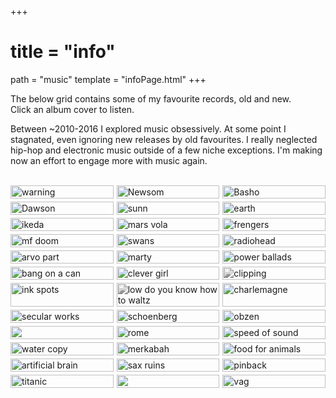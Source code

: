 +++
 # title = "info"
path = "music"
template = "infoPage.html"
+++

<style>
  .grid-container {
    display: grid;
    width: 100%;
    grid-template-columns: repeat(auto-fill, minmax(150px, 1fr)); /* Adjust column width as needed */
    gap: 5px; /* Adjust gap between images */
  }
  .grid-item {
    width: 100%;
  }
  .grid-item img {
    width: 100%;
    height: auto;
    display: block;
  }
</style>

The below grid contains some of my favourite records, old and new.  
Click an album cover to listen.  

Between ~2010-2016 I explored music obsessively. At some point I stagnated, even ignoring new releases by old favourites. I really neglected hip-hop and electronic music outside of a few niche exceptions. I'm making now an effort to engage more with music again.  

<br>

<div class="grid-container">
  
  <div class="grid-item">
    <a href="https://warningdoom.bandcamp.com/album/watching-from-a-distance"><img src="https://f4.bcbits.com/img/a0231669382_16.jpg" alt="warning"></a>
  </div>
  <div class="grid-item">
    <a href="https://joannanewsom.bandcamp.com/album/ys"><img src="https://f4.bcbits.com/img/a2532072746_16.jpg" alt="Newsom"></a>
  </div>
  <div class="grid-item">
    <a href="https://gnomelife.bandcamp.com/album/visions-of-the-country"><img src="https://f4.bcbits.com/img/a1359892761_16.jpg" alt="Basho"></a>
  </div>
  <div class="grid-item">
    <a href="https://richardmichaeldawson.bandcamp.com/album/peasant"><img src="https://f4.bcbits.com/img/a2300909231_16.jpg" alt="Dawson"></a>
  </div>

  <div class="grid-item">
    <a href="https://sunn.bandcamp.com/album/void"><img src="https://f4.bcbits.com/img/a2967100917_16.jpg" alt="sunn"></a>
  </div>
  <div class="grid-item">
    <a href="https://earthsl.bandcamp.com/album/the-bees-made-honey-in-the-lions-skull"><img src="https://f4.bcbits.com/img/a3042643566_16.jpg" alt="earth"></a>
  </div>
  <div class="grid-item">
    <a href="https://codexedition.com/products/dataplex"><img src="https://codexedition.com/cdn/shop/products/dd-009_dataplex_750x.png?v=1520334926" alt="ikeda"></a>
  </div>
    <div class="grid-item">
    <a href="https://www.youtube.com/watch?v=pafNgzGRjFk"><img src="https://upload.wikimedia.org/wikipedia/en/3/3b/The_Bedlam_in_Goliath_%28The_Mars_Volta_album_-_cover_art%29.jpg" alt="mars vola"></a>
  </div>
  <div class="grid-item">
    <a href="https://www.youtube.com/watch?v=R_3u7aspmDY"><img src="https://e.snmc.io/i/600/s/9d0c54cf9e60cb844008038e4fcda66d/6214316/mew-frengers-Cover-Art.png" alt="frengers"></a>
  </div>
  <div class="grid-item">
    <a href="https://mfdoom.bandcamp.com/track/one-beer"><img src="https://f4.bcbits.com/img/a2625942251_65" alt="mf doom"></a>
  </div>
  <div class="grid-item">
    <a href="https://swans.bandcamp.com/album/the-seer"><img src="https://f4.bcbits.com/img/a3233794906_16.jpg" alt="swans"></a>
  </div>
  <div class="grid-item">
    <a href="https://radiohead.bandcamp.com/album/in-rainbows"><img src="https://f4.bcbits.com/img/a0552435637_16.jpg" alt="radiohead"></a>
  </div>
    <div class="grid-item">
    <a href="https://www.youtube.com/watch?v=v4XMjsYeMig"><img src="https://bangonacan.org/wp-content/uploads/2021/12/Arvo_Part-by-Eric_Marinitsch_2011-e1639511543339-500x500.jpg" alt="arvo part"></a>
  </div>
  <div class="grid-item">
    <a href="https://youtu.be/3DR8qJlzOcc?si=1gr3-RE-dsc7GxXM"><img src="https://m.media-amazon.com/images/I/61vK2tABN7L._UF894,1000_QL80_.jpg" alt="marty"></a>
  </div>
  <div class="grid-item">
    <a href="https://seaventeares.bandcamp.com/album/power-ballads-2"><img src="https://f4.bcbits.com/img/a0276415812_16.jpg" alt="power ballads"></a>
  </div>
  <div class="grid-item">
    <a href="https://bangonacan.bandcamp.com/album/terry-riley-in-c"><img src="https://f4.bcbits.com/img/a4145031778_16.jpg" alt="bang on a can"></a>
  </div>
  <div class="grid-item">
    <a href="https://clevergirl.bandcamp.com/album/no-drum-and-bass-in-the-jazz-room"><img src="https://f4.bcbits.com/img/a1102744964_16.jpg" alt="clever girl"></a>
  </div>


  <div class="grid-item">
    <a href="https://www.youtube.com/watch?v=gTPWY8MMGOk"><img style="filter:grayscale(100%);" src="https://f4.bcbits.com/img/a0495765240_2.jpg" alt="clipping"></a>
  </div>


  <div class="grid-item">
    <a href="https://theinkspots.bandcamp.com/album/if-i-didnt-care-an-anthology"><img src="https://f4.bcbits.com/img/a1178261852_16.jpg" alt="ink spots"></a>
  </div>

  <div class="grid-item">
    <a href="https://www.youtube.com/watch?v=zI5-MuV5NSo"><img style="filter:grayscale(100%);" src="https://i1.sndcdn.com/artworks-000072230360-j9mcv6-t500x500.jpg" alt="low do you know how to waltz"></a>
  </div>

  <div class="grid-item">
    <a href="https://www.youtube.com/watch?v=bulibjyaQ0s"><img src="https://assets.boomkat.com/spree/products/733442/large/image_1.jpg" alt="charlemagne"></a>
  </div>

  <div class="grid-item">
    <a href="https://extralife.bandcamp.com/track/diagonal-power"><img src="https://f4.bcbits.com/img/a0884860815_16.jpg" alt="secular works"></a>
  </div>

  <div class="grid-item">
    <a href="https://youtu.be/4SzCyj5oSVw?si=zhFmx1uFNTIVxUlK"><img src="https://i.discogs.com/0XmPWCRtNeoFrBcd7SQFw85VP4TGtT7EETB3ScajyzU/rs:fit/g:sm/q:90/h:600/w:600/czM6Ly9kaXNjb2dz/LWRhdGFiYXNlLWlt/YWdlcy9SLTEyMjk5/OTctMTIwMjI5OTE5/MS5qcGVn.jpeg" alt="schoenberg"></a>
  </div>
  <div class="grid-item">
    <a href="https://www.youtube.com/watch?v=a1zFJKPOnXg"><img src="https://upload.wikimedia.org/wikipedia/en/0/0b/Meshuggah_-_obZen.jpg" alt="obzen"></a>
  </div>
    <div class="grid-item">
    <a href="https://williambasinski.bandcamp.com/album/the-disintegration-loops"><img src="https://f4.bcbits.com/img/a1175883045_16.jpg" alt=""></a>
  </div>
  <div class="grid-item">
    <a href="https://www.youtube.com/watch?v=KAEGz-Y69l4"><img src="https://f4.bcbits.com/img/a0421488290_65" alt="rome"></a>
  </div>
  <div class="grid-item">
    <a href="https://tsosis.bandcamp.com/album/red-version"><img src="https://f4.bcbits.com/img/a1952711437_16.jpg" alt="speed of sound"></a>
  </div>
  <div class="grid-item">
    <a href="https://www.youtube.com/watch?v=yxMyywjUAuw"><img src="https://upload.wikimedia.org/wikipedia/en/b/b7/Hiroshi_Yoshimura.jpg" alt="water copy"></a>
  </div>
  <div class="grid-item">
    <a href="https://merkabahpl.bandcamp.com/track/the-grapes-are-filling-and-growing-heavy"><img src="https://f4.bcbits.com/img/a1205875087_7.jpg" alt="merkabah"></a>
  </div>
  <div class="grid-item">
    <a href="https://www.youtube.com/watch?v=AZ9HUB6sC6I&list=PLyf-oDu9I7jGxHlsGAYsemkmbKdmzOLyN&index=6"><img src="https://media.pitchfork.com/photos/5929b47813d197565213aaf7/1:1/w_320,c_limit/984775ce.jpg" alt="food for animals"></a>
  </div>
  <div class="grid-item">
    <a href="https://profoundlorerecords.bandcamp.com/track/absorbing-black-ignition"><img src="https://f4.bcbits.com/img/a2288447724_16.jpg" alt="artificial brain"></a>
  </div>
  <div class="grid-item">
    <a href="https://skingraftrecords.bandcamp.com/album/blimmguass"><img src="https://f4.bcbits.com/img/a2061055366_16.jpg" alt="sax ruins"></a>
  </div>
  <div class="grid-item">
    <a href="https://pinback.bandcamp.com/album/pinback"><img src="https://f4.bcbits.com/img/a0737537566_16.jpg" alt="pinback"></a>
  </div>
   <div class="grid-item">
    <a href="https://gavinbryars.bandcamp.com/album/sinking-of-the-titanic"><img src="https://f4.bcbits.com/img/a4280625535_16.jpg" alt="titanic"></a>
  </div>
  <div class="grid-item">
    <a href="https://submotionorchestra.bandcamp.com/album/finest-hour"><img src="https://f4.bcbits.com/img/a2343263499_7.jpg" alt=""></a>
  </div>
  
  <div class="grid-item">
    <a href="https://www.discogs.com/master/933430-Vàg-Music-For-Smoke-Filled-Elevators"><img src="https://e.snmc.io/i/600/s/773fd19f3a3558b4a906ee43eb142382/6306411/vag-music-for-smoke-filled-elevators-Cover-Art.jpg" alt="vag"></a>
  </div>
  
  <!-- <div class="grid-item">
    <a href=""><img src="" alt=""></a>
  </div> -->

</div>


